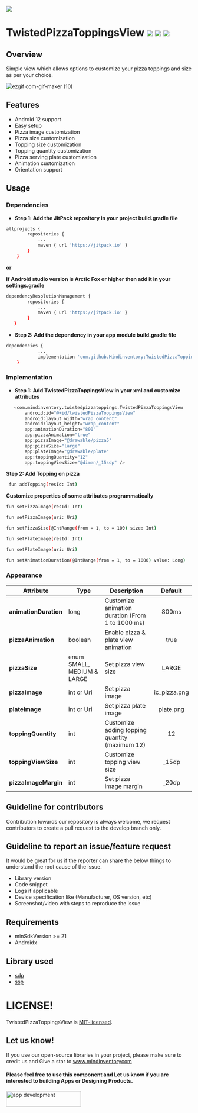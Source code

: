 <a href="https://www.mindinventory.com/?utm_source=gthb&utm_medium=repo&utm_campaign=twistedPizzaToppings"><img src="https://github.com/Sammindinventory/MindInventory/blob/main/Banner.png"></a>

# TwistedPizzaToppingsView  [![](https://jitpack.io/v/Mindinventory/TwistedPizzaToppingsView.svg)](https://jitpack.io/#Mindinventory/TwistedPizzaToppingsView) ![](https://img.shields.io/github/languages/top/Mindinventory/TwistedPizzaToppingsView) ![](https://img.shields.io/github/license/mindinventory/TwistedPizzaToppingsView)

## Overview
Simple view which allows options to customize your pizza toppings and size as per your choice.


![ezgif com-gif-maker (10)](/media/feature.gif)

## Features
- Android 12 support 
- Easy setup
- Pizza image customization
- Pizza size customization
- Topping size customization
- Topping quantity customization
- Pizza serving plate customization
- Animation customization
- Orientation support

## Usage
### Dependencies
- **Step 1: Add the JitPack repository in your project build.gradle file**
```bash
allprojects {
	    repositories {
		    ...
		    maven { url 'https://jitpack.io' }
	    }
    }
```
**or**

**If Android studio version is Arctic Fox or higher then add it in your settings.gradle**

```bash
dependencyResolutionManagement {
  		repositories {
       		...
       		maven { url 'https://jitpack.io' }
   		}
   }
``` 

- **Step 2: Add the dependency in your app module build.gradle file**
```bash
dependencies {
		    ...
	        implementation 'com.github.Mindinventory:TwistedPizzaToppingsView:x.x.x'
	}
```
### Implementation
- **Step 1: Add TwistedPizzaToppingsView in your xml and customize attributes**
 ```bash
    <com.mindinventory.twistedpizzatoppings.TwistedPizzaToppingsView
        android:id="@+id/twistedPizzaToppingsView"
        android:layout_width="wrap_content"
        android:layout_height="wrap_content"
        app:animationDuration="800"
        app:pizzaAnimation="true"
        app:pizzaImage="@drawable/pizza5"
        app:pizzaSize="large"
        app:plateImage="@drawable/plate"
        app:toppingQuantity="12"
        app:toppingViewSize="@dimen/_15sdp" />
```

**Step 2: Add Topping on pizza**
```bash
 fun addTopping(resId: Int)
```
**Customize properties of some attributes programmatically**
```bash
fun setPizzaImage(resId: Int)
```
```bash
fun setPizzaImage(uri: Uri)
```
```bash
fun setPizzaSize(@IntRange(from = 1, to = 100) size: Int)
```
```bash
fun setPlateImage(resId: Int)
```
```bash
fun setPlateImage(uri: Uri)
```
```bash
fun setAnimationDuration(@IntRange(from = 1, to = 1000) value: Long)
```
### Appearance

|            Attribute         |          Type              | Description                                        | Default      |
| -----------------------------| -------------------------- | -------------------------------------------------- | :-----------:|
| **animationDuration**        | long                       | Customize animation duration (From 1 to 1000 ms)   | 800ms        |
| **pizzaAnimation**           | boolean                    | Enable pizza & plate view animation                | true         |
| **pizzaSize**                | enum SMALL, MEDIUM & LARGE | Set pizza view size                                | LARGE        |
| **pizzaImage**               | int or Uri                 | Set pizza image                                    | ic_pizza.png |
| **plateImage**               | int or Uri                 | Set pizza plate image                              | plate.png    |
| **toppingQuantity**          | int                        | Customize adding topping quantity (maximum 12)     | 12           |
| **toppingViewSize**          | int                        | Customize topping view size                        | _15dp        |
| **pizzaImageMargin**         | int                        | Set pizza image margin                             | _20dp        |


## Guideline for contributors
Contribution towards our repository is always welcome, we request contributors to create a pull request to the develop branch only.

## Guideline to report an issue/feature request
It would be great for us if the reporter can share the below things to understand the root cause of the issue.

- Library version
- Code snippet
- Logs if applicable
- Device specification like (Manufacturer, OS version, etc)
- Screenshot/video with steps to reproduce the issue

## Requirements
- minSdkVersion >= 21
- Androidx

## Library used
- [sdp](https://github.com/intuit/sdp)
- [ssp](https://github.com/intuit/ssp)


# LICENSE!

TwistedPizzaToppingsView is [MIT-licensed](/LICENSE).

## Let us know!
If you use our open-source libraries in your project, please make sure to credit us and Give a star to www.mindinventorycom

<p><h4>Please feel free to use this component and Let us know if you are interested to building Apps or Designing Products.</h4>
<a href="https://www.mindinventory.com/contact-us.php?utm_source=gthb&utm_medium=repo&utm_campaign=twistedPizzaToppings">
<img src="https://github.com/Sammindinventory/MindInventory/blob/main/hirebutton.png" width="203" height="43"  alt="app development">
</a>

